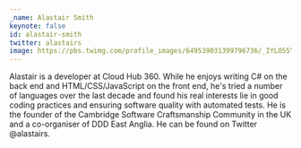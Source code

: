 ```yaml
---
_name: Alastair Smith
keynote: false
id: alastair-smith
twitter: alastairs
image: https://pbs.twimg.com/profile_images/649539031399796736/_IYLO55Y.jpg
---
```

Alastair is a developer at Cloud Hub 360. While he enjoys writing C# on the back end and HTML/CSS/JavaScript on the front end, he's tried a number of languages over the last decade and found his real interests lie in good coding practices and ensuring software quality with automated tests. He is the founder of the Cambridge Software Craftsmanship Community in the UK and a co-organiser of DDD East Anglia. He can be found on Twitter @alastairs.
